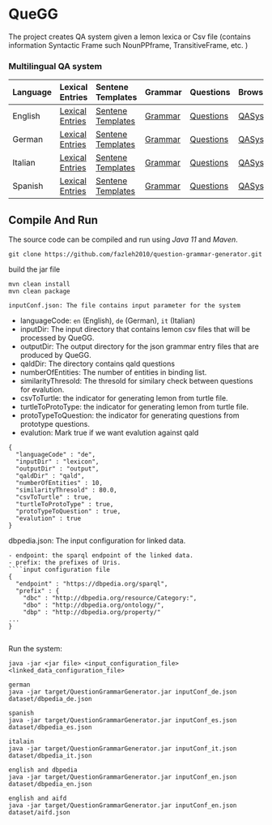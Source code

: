 # QueGG
The project creates QA system given a lemon lexica or Csv file (contains information Syntactic Frame such NounPPframe, TransitiveFrame, etc. )

### Multilingual QA system

| Language      | Lexical Entries        | Sentene Templates | Grammar | Questions | Browser |
| :------------ |:---------------| :-----|:-----|:-----|:-----|
| English       |[Lexical Entries](https://docs.google.com/spreadsheets/d/1GnAGi3WE-qcx-YFTnCgNHBPgQQhR96FNfRfVvP1r0JA/edit?usp=sharing)| [Sentene Templates](https://github.com/fazleh2010/multilingual-grammar-generator/tree/main/result/en/sentenceTemplates)|[Grammar](https://github.com/fazleh2010/multilingual-grammar-generator/tree/main/result/en/grammar)|[Questions]()|[QASystem](https://github.com/fazleh2010/QueGG-web-en.git)|
| German        |[Lexical Entries](https://docs.google.com/spreadsheets/d/1jbmbmOuzwxf2g4G0olHfeozo3v2M85JyZFIZYJ-f9yE/edit?usp=sharing)| [Sentene Templates](https://github.com/fazleh2010/multilingual-grammar-generator/tree/main/result/de/sentenceTemplates) |[Grammar](https://github.com/fazleh2010/multilingual-grammar-generator/tree/main/result/de/grammar)|[Questions]()|[QASystem](https://github.com/fazleh2010/QueGG-web-en/tree/german)|
| Italian       |[Lexical Entries](https://docs.google.com/spreadsheets/d/1Lv_VUXG-0k5l-BRxo9GZ0AmcgSsUb2IeLnVR20qNu7k/edit?usp=sharing)| [Sentene Templates](https://github.com/fazleh2010/multilingual-grammar-generator/tree/main/result/it/sentenceTemplates) |[Grammar](https://github.com/fazleh2010/multilingual-grammar-generator/tree/main/result/it/grammar)|[Questions]()|[QASystem](https://github.com/fazleh2010/QueGG-web-en/tree/italian)|
| Spanish       |[Lexical Entries](https://docs.google.com/spreadsheets/d/1jls7tTbpSe9QZwqW8D4d-hmGdX-pw0UjTEunryeAIIk/edit?usp=sharing)| [Sentene Templates](https://github.com/fazleh2010/multilingual-grammar-generator/tree/main/result/es/sentenceTemplates)|[Grammar](https://github.com/fazleh2010/multilingual-grammar-generator/tree/main/result/es/grammar)|[Questions]()|[QASystem](https://github.com/fazleh2010/QueGG-web-en/tree/spanish)|


## Compile And Run
<p>The source code can be compiled and run using <em>Java 11</em> and <em>Maven</em>.</p>

```shell script
git clone https://github.com/fazleh2010/question-grammar-generator.git 
```
build the jar file
```shell script
mvn clean install
mvn clean package

inputConf.json: The file contains input parameter for the system
```
- languageCode: `en` (English), `de` (German), `it` (Italian)
- inputDir: The input directory that contains lemon csv files  that will be processed by QueGG. 
- outputDir: The output directory for the json grammar entry files that are produced by QueGG.
- qaldDir: The directory contains qald questions
- numberOfEntities: The number of entities in binding list. 
- similarityThresold: The thresold for similary check between questions for evalution.
- csvToTurtle: the indicator for generating lemon from turtle file.
- turtleToProtoType: the indicator for generating lemon from turtle file.
- protoTypeToQuestion: the indicator for generating questions from prototype questions.
- evalution: Mark true if we want evalution against qald
````input configuration file
{
  "languageCode" : "de",
  "inputDir" : "lexicon",
  "outputDir" : "output",
  "qaldDir" : "qald",
  "numberOfEntities" : 10,
  "similarityThresold" : 80.0,
  "csvToTurtle" : true,
  "turtleToProtoType" : true,
  "protoTypeToQuestion" : true,
  "evalution" : true
}

````
dbpedia.json: The input configuration for linked data.
```
- endpoint: the sparql endpoint of the linked data.
- prefix: the prefixes of Uris.
````input configuration file
{
  "endpoint" : "https://dbpedia.org/sparql",
  "prefix" : {
    "dbc" : "http://dbpedia.org/resource/Category:",
    "dbo" : "http://dbpedia.org/ontology/",
    "dbp" : "http://dbpedia.org/property/"
...
}
   
````


Run the system:
````shell script
java -jar <jar file> <input_configuration_file> <linked_data_configuration_file>

german
java -jar target/QuestionGrammarGenerator.jar inputConf_de.json dataset/dbpedia_de.json   

spanish
java -jar target/QuestionGrammarGenerator.jar inputConf_es.json dataset/dbpedia_es.json        

italain
java -jar target/QuestionGrammarGenerator.jar inputConf_it.json dataset/dbpedia_it.json  

english and dbpedia
java -jar target/QuestionGrammarGenerator.jar inputConf_en.json dataset/dbpedia_en.json 

english and aifd
java -jar target/QuestionGrammarGenerator.jar inputConf_en.json dataset/aifd.json 
                                 
````  








